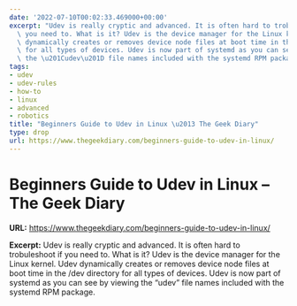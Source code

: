 ```yaml
---
date: '2022-07-10T00:02:33.469000+00:00'
excerpt: "Udev is really cryptic and advanced. It is often hard to trobuleshoot if\
  \ you need to. What is it? Udev is the device manager for the Linux kernel. Udev\
  \ dynamically creates or removes device node files at boot time in the /dev directory\
  \ for all types of devices. Udev is now part of systemd as you can see by viewing\
  \ the \u201Cudev\u201D file names included with the systemd RPM package."
tags:
- udev
- udev-rules
- how-to
- linux
- advanced
- robotics
title: "Beginners Guide to Udev in Linux \u2013 The Geek Diary"
type: drop
url: https://www.thegeekdiary.com/beginners-guide-to-udev-in-linux/
---
```


# Beginners Guide to Udev in Linux – The Geek Diary

**URL:** https://www.thegeekdiary.com/beginners-guide-to-udev-in-linux/

**Excerpt:** Udev is really cryptic and advanced. It is often hard to trobuleshoot if you need to. What is it? Udev is the device manager for the Linux kernel. Udev dynamically creates or removes device node files at boot time in the /dev directory for all types of devices. Udev is now part of systemd as you can see by viewing the “udev” file names included with the systemd RPM package.
